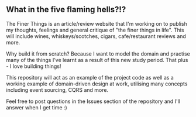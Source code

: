 ## What in the five flaming hells?!?

The Finer Things is an article/review website that I'm working on to publish my thoughts, feelings and 
general critique of "the finer things in life". This will include wines, whiskeys/scotches, cigars, 
cafe/restaurant reviews and more.

Why build it from scratch? Because I want to model the domain and practise many of the things I've learnt
as a result of this new study period. That plus - I love building things!

This repository will act as an example of the project code as well as a working example of domain-driven 
design at work, utilising many concepts including event sourcing, CQRS and more.

Feel free to post questions in the Issues section of the repository and I'll answer when I get time :)

